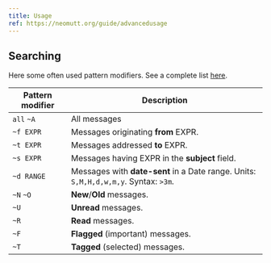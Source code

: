 ```yaml
---
title: Usage
ref: https://neomutt.org/guide/advancedusage
---
```


## Searching

Here some often used pattern modifiers.
See a complete list [here](https://neomutt.org/guide/advancedusage#3-%C2%A0patterns-searching-limiting-and-tagging).

| Pattern modifier | Description |
| --- | --- |
| `all` `~A` | All messages |
| `~f EXPR` | Messages originating **from** EXPR. |
| `~t EXPR` | Messages addressed **to** EXPR.  |
| `~s EXPR` | Messages having EXPR in the **subject** field. |
| `~d RANGE` | Messages with **date-sent** in a Date range. Units: `S,M,H,d,w,m,y`. Syntax: `>3m`. |
| `~N` `~O` | **New**/**Old** messages. |
| `~U` | **Unread** messages. |
| `~R` | **Read** messages. |
| `~F` | **Flagged** (important) messages. |
| `~T` | **Tagged** (selected) messages. |
